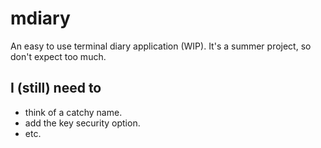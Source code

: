# mdiary
An easy to use terminal diary application (WIP). It's a summer project, so don't expect too much.

## I (still) need to
* think of a catchy name.
* add the key security option.
* etc.
